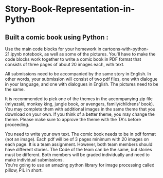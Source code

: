 # Story-Book-Representation-in-Python

## Built a comic book using Python :      
<p align="left">
</t> Use the main code blocks for your homework in cartoons-with-python-21.ipynb notebook, as well as some of the pictures. You'll have to make the code blocks work together to write a comic book in PDF format that consists of three pages of about 20 images each, with text.
</t> 

<t>All submissions need to be accompanied by the same story in English. In other words, your submission will consist of two pdf files, one with dialogue in your language, and one with dialogues in English. The pictures need to be the same.
</t>

<t>It is recommended to pick one of the themes in the accompanying zip file (miyazaki, monkey king, jungle book, or avengers, family/childrens' book). You may complete them with additional images in the same theme that you download on your own. If you think of a better theme, you may change the theme. Please make sure to approve the theme with the TA's before proceeding.
</t>

<t>You need to write your own text. The comic book needs to be in pdf format (not an image). Each pdf will be of 3 pages minimum with 20 images on each page.   It is a team assignment. However, both team members should have different stories. The Code of the team can be the same, but stories must be different. Both members will be graded individually and need to make individual submissions.     
You're going to use an amazing python library for image processing called pillow, PIL in short.
  </t>
</p>
